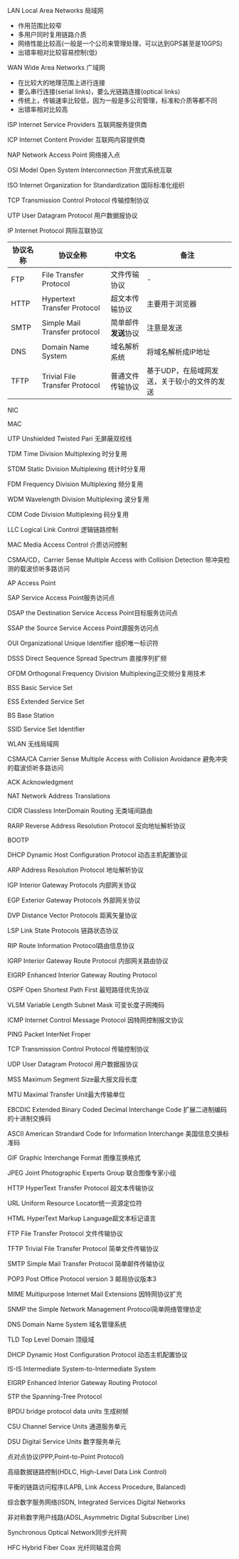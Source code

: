 LAN Local Area Networks 局域网

- 作用范围比较窄
- 多用户同时复用链路介质
- 网络性能比较高(一般是一个公司来管理处理，可以达到GPS甚至是10GPS)
- 出错率相对比较容易控制(低)



WAN Wide Area Networks 广域网

- 在比较大的地理范围上进行连接
- 要么串行连接(serial links)，要么光链路连接(optical links)
- 传统上，传输速率比较低，因为一般是多公司管理，标准和介质等都不同
- 出错率相对比较高



ISP Internet Service Providers 互联网服务提供商

ICP Internet Content Provider  互联网内容提供商

NAP Network Access Point 网络接入点



OSI Model Open System Interconnection 开放式系统互联

ISO Internet Organization for Standardization 国际标准化组织



TCP Transmission Control Protocol 传输控制协议

UTP User Datagram Protocol 用户数据报协议

IP Internet Protocol 网际互联协议



| 协议名称 | 协议全称                       | 中文名               | 备注                                        |
| -------- | ------------------------------ | -------------------- | ------------------------------------------- |
| FTP      | File Transfer Protocol         | 文件传输协议         | -                                           |
| HTTP     | Hypertext Transfer Protocol    | 超文本传输协议       | 主要用于浏览器                              |
| SMTP     | Simple Mail Transfer protocol  | 简单邮件**发送**协议 | 注意是发送                                  |
| DNS      | Domain Name System             | 域名解析系统         | 将域名解析成IP地址                          |
| TFTP     | Trivial File Transfer Protocol | 普通文件传输协议     | 基于UDP，在局域网发送，关于较小的文件的发送 |



NIC

MAC

UTP Unshielded Twisted Pari 无屏蔽双绞线



TDM Time Division Multiplexing 时分复用

STDM Static Division Multiplexing 统计时分复用

FDM Frequency Division Multiplexing 频分复用

WDM Wavelength Division Multiplexing 波分复用

CDM Code Division Multiplexing 码分复用



LLC Logical Link Control 逻辑链路控制



MAC Media Access Control  介质访问控制



CSMA/CD，Carrier Sense Multiple Access with Collision Detection 带冲突检测的载波侦听多路访问



AP Access Point

SAP Service Access Point服务访问点

DSAP the Destination Service Access Point目标服务访问点

SSAP the Source Service Access Point源服务访问点



OUI Organizational Unique Identifier 组织唯一标识符



DSSS Direct Sequence Spread Spectrum 直接序列扩频

OFDM Orthogonal Frequency Division Multiplexing正交频分复用技术



BSS Basic Service Set

ESS Extended Service Set

BS Base Station

SSID Service Set Identifier



WLAN 无线局域网

CSMA/CA Carrier Sense Multiple Access with Collision Avoidance 避免冲突的载波侦听多路访问

ACK Acknowledgment 



NAT Network Address Translations

CIDR Classless InterDomain Routing 无类域间路由

RARP Reverse Address Resolution Protocol 反向地址解析协议

BOOTP 

DHCP Dynamic Host Configuration Protocol 动态主机配置协议

ARP Address Resolution Protocol 地址解析协议

IGP Interior Gateway Protocols 内部网关协议

EGP Exterior Gateway Protocols 外部网关协议

DVP Distance Vector Protocols 距离矢量协议

LSP Link State Protocols 链路状态协议

RIP Route Information Protocol路由信息协议

IGRP Interior Gateway Route Protocol 内部网关路由协议

EIGRP Enhanced Interior Gateway Routing Protocol

OSPF Open Shortest Path First 最短路径优先协议

VLSM Variable Length Subnet Mask 可变长度子网掩码

ICMP Internet Control Message Protocol 因特网控制报文协议

PING Packet InterNet Froper



TCP Transmission Control Protocol 传输控制协议

UDP User Datagram Protocol 用户数据报协议

MSS Maximum Segment Size最大报文段长度

MTU Maximal Transfer Unit最大传输单位



EBCDIC Extended Binary Coded Decimal Interchange Code 扩展二进制编码的十进制交换码

ASCII American Strandard Code for Information Interchange 美国信息交换标准码

GIF Graphic Interchange Format 图像互换格式

JPEG Joint Photographic Experts Group 联合图像专家小组

HTTP HyperText Transfer Protocol 超文本传输协议

URL Uniform Resource Locator统一资源定位符

HTML HyperText Markup Language超文本标记语言

FTP File Transfer Protocol 文件传输协议

TFTP Trivial File Transfer Protocol 简单文件传输协议

SMTP Simple Mail Transfer Protocol 简单邮件传输协议

POP3 Post Office Protocol version 3 邮局协议版本3

MIME Multipurpose Internet Mail Extensions 因特网协议扩充

SNMP the Simple Network Management Protocol简单网络管理协定

DNS Domain Name System 域名管理系统

TLD Top Level Domain 顶级域

DHCP Dynamic Host Configuration Protocol 动态主机配置协议 

IS-IS Intermediate System-to-Intermediate System

EIGRP Enhanced Interior Gateway Routing Protocol 



STP the Spanning-Tree Protocol

BPDU bridge protocol data units 生成树帧

CSU Channel Service Units 通道服务单元 

DSU Digital Service Units 数字服务单元 

点对点协议(PPP,Point-to-Point Protocol)

高级数据链路控制(HDLC, High-Level Data Link Control)

平衡的链路访问程序(LAPB, Link Access Procedure, Balanced)

综合数字服务网络(ISDN, Integrated Services Digital Networks

非对称数字用户线路(ADSL,Asymmetric Digital Subscriber Line)

Synchronous Optical Network同步光纤网

HFC Hybrid Fiber Coax 光纤同轴混合网
